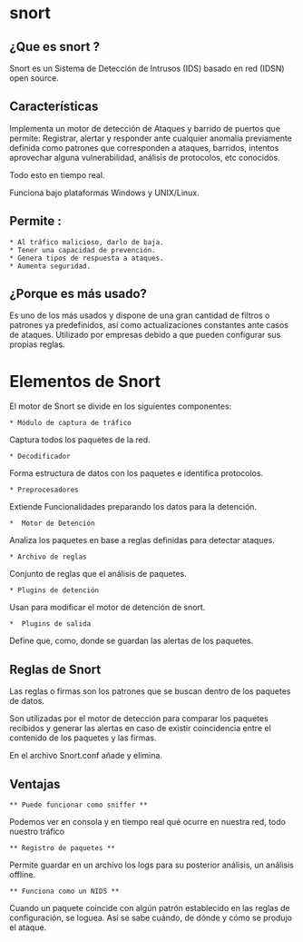 # snort

## ¿Que es snort ?

Snort es un Sistema de Detección de Intrusos (IDS) basado en red (IDSN) open source.

## Características

Implementa un motor de detección de Ataques y barrido de puertos que permite:
Registrar, alertar y responder ante cualquier anomalía previamente definida como patrones 
que corresponden a ataques, barridos, intentos aprovechar alguna vulnerabilidad, análisis de protocolos, etc conocidos. 

Todo esto en tiempo real.

Funciona bajo plataformas Windows y UNIX/Linux.

## Permite :

    * Al tráfico malicioso, darlo de baja. 
    * Tener una capacidad de prevención. 
    * Genera tipos de respuesta a ataques.
    * Aumenta seguridad.

## ¿Porque es más usado?

Es uno de los más usados y dispone de una gran cantidad de filtros o patrones ya predefinidos, 
así como actualizaciones constantes ante casos de ataques.
Utilizado por empresas debido a que pueden configurar sus propias reglas.


# Elementos de Snort

El motor de Snort se divide en los siguientes componentes:

    * Módulo de captura de tráfico
Captura todos los paquetes de la red.

    * Decodificador 
Forma estructura de datos con los paquetes e identifica protocolos.

    * Preprocesadores
 Extiende Funcionalidades preparando los datos para la detención.

    *  Motor de Detención
Analiza los paquetes en base a reglas definidas para detectar ataques.

    * Archivo de reglas
 Conjunto de reglas que el análisis de paquetes.

    * Plugins de detención
Usan para modificar el motor de detención de snort.

    *  Plugins de salida
Define que, como, donde se guardan las alertas de los paquetes.


## Reglas de Snort

Las reglas o firmas son los patrones que se buscan dentro de los paquetes de datos.

Son utilizadas por el motor de detección para comparar los paquetes recibidos y generar 
las alertas en caso de existir coincidencia entre el contenido de los paquetes y las firmas.

En el archivo Snort.conf añade y elimina.

## Ventajas 

    ** Puede funcionar como sniffer **
Podemos ver en consola y en tiempo real qué ocurre en nuestra red, todo nuestro tráfico

    ** Registro de paquetes **
Permite guardar en un archivo los logs para su posterior análisis, un análisis offline.

    ** Funciona como un NIDS **
Cuando un paquete coincide con algún patrón establecido en las reglas de configuración, se loguea. 
Así se sabe cuándo, de dónde y cómo se produjo el ataque.
